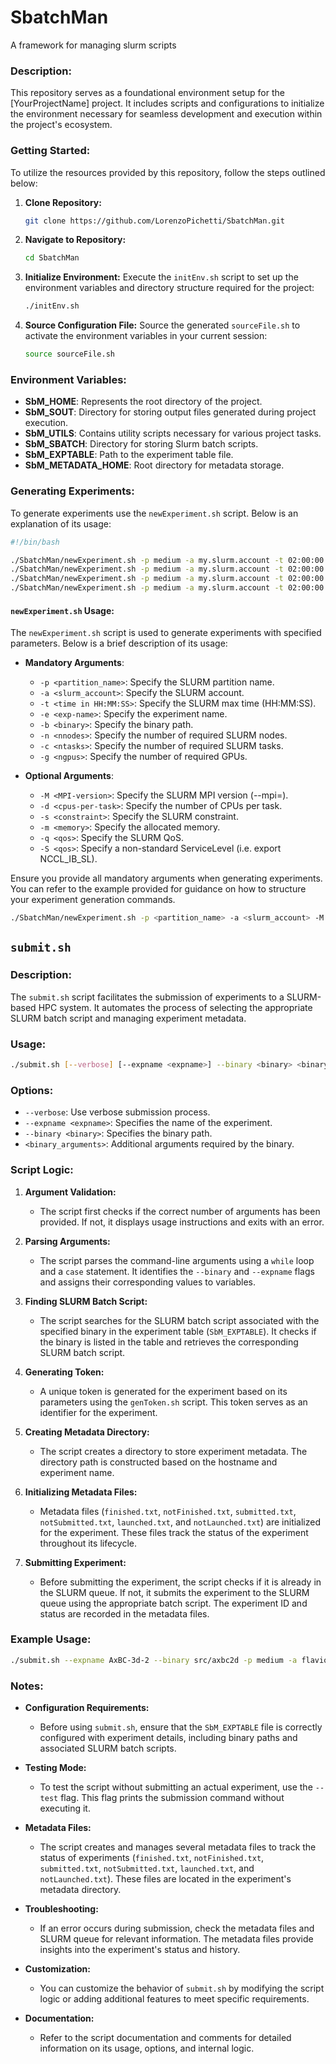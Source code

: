 # SbatchMan
A framework for managing slurm scripts 

### Description:
This repository serves as a foundational environment setup for the [YourProjectName] project. It includes scripts and configurations to initialize the environment necessary for seamless development and execution within the project's ecosystem.

### Getting Started:

To utilize the resources provided by this repository, follow the steps outlined below:

1. **Clone Repository:**
    ```bash
    git clone https://github.com/LorenzoPichetti/SbatchMan.git
    ```

2. **Navigate to Repository:**
    ```bash
    cd SbatchMan
    ```

3. **Initialize Environment:**
    Execute the `initEnv.sh` script to set up the environment variables and directory structure required for the project:
    ```bash
    ./initEnv.sh
    ```

4. **Source Configuration File:**
    Source the generated `sourceFile.sh` to activate the environment variables in your current session:
    ```bash
    source sourceFile.sh
    ```

### Environment Variables:

- **SbM_HOME**: Represents the root directory of the project.
- **SbM_SOUT**: Directory for storing output files generated during project execution.
- **SbM_UTILS**: Contains utility scripts necessary for various project tasks.
- **SbM_SBATCH**: Directory for storing Slurm batch scripts.
- **SbM_EXPTABLE**: Path to the experiment table file.
- **SbM_METADATA_HOME**: Root directory for metadata storage.

### Generating Experiments:

To generate experiments use the `newExperiment.sh` script. Below is an explanation of its usage:

```bash
#!/bin/bash

./SbatchMan/newExperiment.sh -p medium -a my.slurm.account -t 02:00:00 -e Exp-2proc  -n 1 -c 2 -g 2 -b bin/myBin -d 1
./SbatchMan/newExperiment.sh -p medium -a my.slurm.account -t 02:00:00 -e Exp-4proc  -n 1 -c 4 -g 4 -b bin/myBin -d 1
./SbatchMan/newExperiment.sh -p medium -a my.slurm.account -t 02:00:00 -e Exp-8proc  -n 1 -c 8 -g 8 -b bin/myBin -d 1
./SbatchMan/newExperiment.sh -p medium -a my.slurm.account -t 02:00:00 -e Exp-16proc  -n 2 -c 8 -g 8 -b bin/myBin -d 1
```

#### `newExperiment.sh` Usage:

The `newExperiment.sh` script is used to generate experiments with specified parameters. Below is a brief description of its usage:

- **Mandatory Arguments**:
  - `-p <partition_name>`: Specify the SLURM partition name.
  - `-a <slurm_account>`: Specify the SLURM account.
  - `-t <time in HH:MM:SS>`: Specify the SLURM max time (HH:MM:SS).
  - `-e <exp-name>`: Specify the experiment name.
  - `-b <binary>`: Specify the binary path.
  - `-n <nnodes>`: Specify the number of required SLURM nodes.
  - `-c <ntasks>`: Specify the number of required SLURM tasks.
  - `-g <ngpus>`: Specify the number of required GPUs.

- **Optional Arguments**:
  - `-M <MPI-version>`: Specify the SLURM MPI version (--mpi=).
  - `-d <cpus-per-task>`: Specify the number of CPUs per task.
  - `-s <constraint>`: Specify the SLURM constraint.
  - `-m <memory>`: Specify the allocated memory.
  - `-q <qos>`: Specify the SLURM QoS.
  - `-S <qos>`: Specify a non-standard ServiceLevel (i.e. export NCCL_IB_SL).

Ensure you provide all mandatory arguments when generating experiments. You can refer to the example provided for guidance on how to structure your experiment generation commands.

```bash
./SbatchMan/newExperiment.sh -p <partition_name> -a <slurm_account> -M <MPI-version> -t <time in HH:MM:SS> -e <exp-name> -n <nnodes> -c <ntasks> -g <ngpus> -b <binary>
```

## `submit.sh`

### Description:
The `submit.sh` script facilitates the submission of experiments to a SLURM-based HPC system. It automates the process of selecting the appropriate SLURM batch script and managing experiment metadata.

### Usage:
```bash
./submit.sh [--verbose] [--expname <expname>] --binary <binary> <binary_arguments>
```

### Options:

- `--verbose`: Use verbose submission process.
- `--expname <expname>`: Specifies the name of the experiment.
- `--binary <binary>`: Specifies the binary path.
- `<binary_arguments>`: Additional arguments required by the binary.

### Script Logic:

1. **Argument Validation:**
   - The script first checks if the correct number of arguments has been provided. If not, it displays usage instructions and exits with an error.
   
2. **Parsing Arguments:**
   - The script parses the command-line arguments using a `while` loop and a `case` statement. It identifies the `--binary` and `--expname` flags and assigns their corresponding values to variables.

3. **Finding SLURM Batch Script:**
   - The script searches for the SLURM batch script associated with the specified binary in the experiment table (`SbM_EXPTABLE`). It checks if the binary is listed in the table and retrieves the corresponding SLURM batch script.

4. **Generating Token:**
   - A unique token is generated for the experiment based on its parameters using the `genToken.sh` script. This token serves as an identifier for the experiment.

5. **Creating Metadata Directory:**
   - The script creates a directory to store experiment metadata. The directory path is constructed based on the hostname and experiment name.

6. **Initializing Metadata Files:**
   - Metadata files (`finished.txt`, `notFinished.txt`, `submitted.txt`, `notSubmitted.txt`, `launched.txt`, and `notLaunched.txt`) are initialized for the experiment. These files track the status of the experiment throughout its lifecycle.

7. **Submitting Experiment:**
   - Before submitting the experiment, the script checks if it is already in the SLURM queue. If not, it submits the experiment to the SLURM queue using the appropriate batch script. The experiment ID and status are recorded in the metadata files.

### Example Usage:
```bash
./submit.sh --expname AxBC-3d-2 --binary src/axbc2d -p medium -a flavio.vella -M pmix -t 02:00:00 -n 1 -c 2 -g 2 -d 1
```

### Notes:

- **Configuration Requirements:**
  - Before using `submit.sh`, ensure that the `SbM_EXPTABLE` file is correctly configured with experiment details, including binary paths and associated SLURM batch scripts.

- **Testing Mode:**
  - To test the script without submitting an actual experiment, use the `--test` flag. This flag prints the submission command without executing it.

- **Metadata Files:**
  - The script creates and manages several metadata files to track the status of experiments (`finished.txt`, `notFinished.txt`, `submitted.txt`, `notSubmitted.txt`, `launched.txt`, and `notLaunched.txt`). These files are located in the experiment's metadata directory.

- **Troubleshooting:**
  - If an error occurs during submission, check the metadata files and SLURM queue for relevant information. The metadata files provide insights into the experiment's status and history.

- **Customization:**
  - You can customize the behavior of `submit.sh` by modifying the script logic or adding additional features to meet specific requirements.

- **Documentation:**
  - Refer to the script documentation and comments for detailed information on its usage, options, and internal logic.
